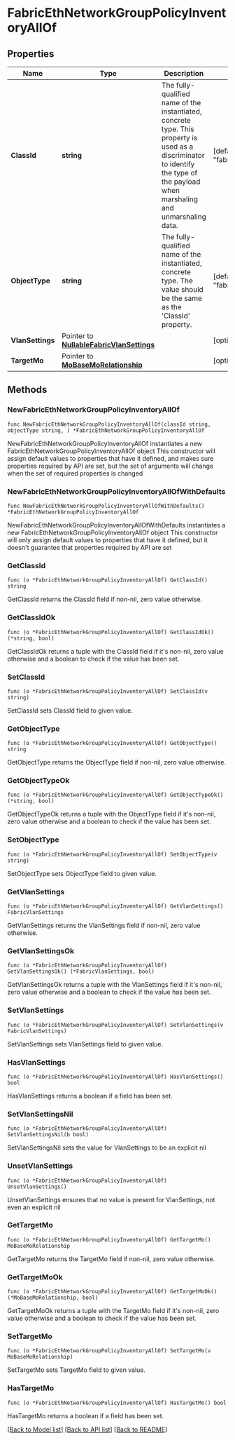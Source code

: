 # FabricEthNetworkGroupPolicyInventoryAllOf

## Properties

Name | Type | Description | Notes
------------ | ------------- | ------------- | -------------
**ClassId** | **string** | The fully-qualified name of the instantiated, concrete type. This property is used as a discriminator to identify the type of the payload when marshaling and unmarshaling data. | [default to "fabric.EthNetworkGroupPolicyInventory"]
**ObjectType** | **string** | The fully-qualified name of the instantiated, concrete type. The value should be the same as the &#39;ClassId&#39; property. | [default to "fabric.EthNetworkGroupPolicyInventory"]
**VlanSettings** | Pointer to [**NullableFabricVlanSettings**](FabricVlanSettings.md) |  | [optional] 
**TargetMo** | Pointer to [**MoBaseMoRelationship**](MoBaseMoRelationship.md) |  | [optional] 

## Methods

### NewFabricEthNetworkGroupPolicyInventoryAllOf

`func NewFabricEthNetworkGroupPolicyInventoryAllOf(classId string, objectType string, ) *FabricEthNetworkGroupPolicyInventoryAllOf`

NewFabricEthNetworkGroupPolicyInventoryAllOf instantiates a new FabricEthNetworkGroupPolicyInventoryAllOf object
This constructor will assign default values to properties that have it defined,
and makes sure properties required by API are set, but the set of arguments
will change when the set of required properties is changed

### NewFabricEthNetworkGroupPolicyInventoryAllOfWithDefaults

`func NewFabricEthNetworkGroupPolicyInventoryAllOfWithDefaults() *FabricEthNetworkGroupPolicyInventoryAllOf`

NewFabricEthNetworkGroupPolicyInventoryAllOfWithDefaults instantiates a new FabricEthNetworkGroupPolicyInventoryAllOf object
This constructor will only assign default values to properties that have it defined,
but it doesn't guarantee that properties required by API are set

### GetClassId

`func (o *FabricEthNetworkGroupPolicyInventoryAllOf) GetClassId() string`

GetClassId returns the ClassId field if non-nil, zero value otherwise.

### GetClassIdOk

`func (o *FabricEthNetworkGroupPolicyInventoryAllOf) GetClassIdOk() (*string, bool)`

GetClassIdOk returns a tuple with the ClassId field if it's non-nil, zero value otherwise
and a boolean to check if the value has been set.

### SetClassId

`func (o *FabricEthNetworkGroupPolicyInventoryAllOf) SetClassId(v string)`

SetClassId sets ClassId field to given value.


### GetObjectType

`func (o *FabricEthNetworkGroupPolicyInventoryAllOf) GetObjectType() string`

GetObjectType returns the ObjectType field if non-nil, zero value otherwise.

### GetObjectTypeOk

`func (o *FabricEthNetworkGroupPolicyInventoryAllOf) GetObjectTypeOk() (*string, bool)`

GetObjectTypeOk returns a tuple with the ObjectType field if it's non-nil, zero value otherwise
and a boolean to check if the value has been set.

### SetObjectType

`func (o *FabricEthNetworkGroupPolicyInventoryAllOf) SetObjectType(v string)`

SetObjectType sets ObjectType field to given value.


### GetVlanSettings

`func (o *FabricEthNetworkGroupPolicyInventoryAllOf) GetVlanSettings() FabricVlanSettings`

GetVlanSettings returns the VlanSettings field if non-nil, zero value otherwise.

### GetVlanSettingsOk

`func (o *FabricEthNetworkGroupPolicyInventoryAllOf) GetVlanSettingsOk() (*FabricVlanSettings, bool)`

GetVlanSettingsOk returns a tuple with the VlanSettings field if it's non-nil, zero value otherwise
and a boolean to check if the value has been set.

### SetVlanSettings

`func (o *FabricEthNetworkGroupPolicyInventoryAllOf) SetVlanSettings(v FabricVlanSettings)`

SetVlanSettings sets VlanSettings field to given value.

### HasVlanSettings

`func (o *FabricEthNetworkGroupPolicyInventoryAllOf) HasVlanSettings() bool`

HasVlanSettings returns a boolean if a field has been set.

### SetVlanSettingsNil

`func (o *FabricEthNetworkGroupPolicyInventoryAllOf) SetVlanSettingsNil(b bool)`

 SetVlanSettingsNil sets the value for VlanSettings to be an explicit nil

### UnsetVlanSettings
`func (o *FabricEthNetworkGroupPolicyInventoryAllOf) UnsetVlanSettings()`

UnsetVlanSettings ensures that no value is present for VlanSettings, not even an explicit nil
### GetTargetMo

`func (o *FabricEthNetworkGroupPolicyInventoryAllOf) GetTargetMo() MoBaseMoRelationship`

GetTargetMo returns the TargetMo field if non-nil, zero value otherwise.

### GetTargetMoOk

`func (o *FabricEthNetworkGroupPolicyInventoryAllOf) GetTargetMoOk() (*MoBaseMoRelationship, bool)`

GetTargetMoOk returns a tuple with the TargetMo field if it's non-nil, zero value otherwise
and a boolean to check if the value has been set.

### SetTargetMo

`func (o *FabricEthNetworkGroupPolicyInventoryAllOf) SetTargetMo(v MoBaseMoRelationship)`

SetTargetMo sets TargetMo field to given value.

### HasTargetMo

`func (o *FabricEthNetworkGroupPolicyInventoryAllOf) HasTargetMo() bool`

HasTargetMo returns a boolean if a field has been set.


[[Back to Model list]](../README.md#documentation-for-models) [[Back to API list]](../README.md#documentation-for-api-endpoints) [[Back to README]](../README.md)


